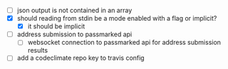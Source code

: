 
- [ ] json output is not contained in an array
- [x] should reading from stdin be a mode enabled with a flag or implicit?
  + [x] it should be implicit
- [ ] address submission to passmarked api
  + [ ] websocket connection to passmarked api for address submission results
- [ ] add a codeclimate repo key to travis config
